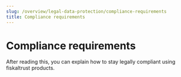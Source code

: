 ```yaml
---
slug: /overview/legal-data-protection/compliance-requirements
title: Compliance requirements
---
```

# Compliance requirements

After reading this, you can explain how to stay legally compliant using fiskaltrust products.

